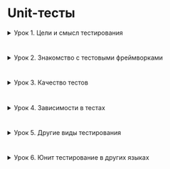# Unit-тесты

<details>
<summary>Урок 1. Цели и смысл тестирования</summary>

- Задание 1. \*\* В классе Calculator создайте метод calculateDiscount, который принимает сумму покупки и процент скидки и возвращает сумму с учетом скидки. Ваша задача - проверить этот метод с использованием библиотеки AssertJ. Если метод calculateDiscount получает недопустимые аргументы, он должен выбрасывать исключение ArithmeticException. Не забудьте написать тесты для проверки этого поведения.

- Задание 2. (необязательное).\*\*
  Мы хотим улучшить функциональность нашего интернет-магазина. Ваша задача - добавить два новых метода в класс Shop:
  Метод sortProductsByPrice(), который сортирует список продуктов по стоимости. Метод getMostExpensiveProduct(), который возвращает самый дорогой продукт. Напишите тесты, чтобы проверить, что магазин хранит верный список продуктов (правильное количество продуктов, верное содержимое корзины).
  Напишите тесты для проверки корректности работы метода getMostExpensiveProduct. Напишите тесты для проверки корректности работы метода sortProductsByPrice (проверьте правильность сортировки). Используйте класс Product для создания экземпляров продуктов и класс Shop для написания методов сортировки и тестов.

#### \*\*Домашнее задание на этом курсе можно сдать в формате, который вам удобнее всего. Вот два предложенных варианта:

- Ссылка на репозиторий Git: Создайте репозиторий для вашего проекта на платформе для хостинга исходного кода (например, GitHub, GitLab или Bitbucket). Ваш код, тесты и все необходимые файлы должны быть доступны в репозитории. При отправке домашнего задания просто предоставьте ссылку на ваш репозиторий или пулл реквест.

- Прикрепленный архив: Если вы предпочитаете не использовать Git, вы можете просто упаковать все свои файлы проекта (код, тесты и т.д.) в архив (zip или tar.gz) и прикрепить этот архив к вашей работе.

Пожалуйста, убедитесь, что в любом случае ваш код легко доступен и может быть проверен без проблем. Напоминаем, что важным элементом вашего домашнего задания является ваш код, тесты, отчет о покрытии кода тестами, а также обоснование выбора сценариев для тестирования.

</details>

#

<details>
<summary>Урок 2. Знакомство с тестовыми фреймворками</summary>

Задание 1.
Проект Vehicle. Написать следующие тесты с использованием JUnit5:

- Проверить, что экземпляр объекта Car также является экземпляром транспортного средства (используя оператор instanceof).

- Проверить, что объект Car создается с 4-мя колесами.

- Проверить, что объект Motorcycle создается с 2-мя колесами.

- Проверить, что объект Car развивает скорость 60 в режиме тестового вождения (используя метод testDrive()).

- Проверить, что объект Motorcycle развивает скорость 75 в режиме тестового вождения (используя метод testDrive()).

- Проверить, что в режиме парковки (сначала testDrive, потом park, т.е. эмуляция движения транспорта) машина останавливается (speed = 0).

- Проверить, что в режиме парковки (сначала testDrive, потом park, т.е. эмуляция движения транспорта) мотоцикл останавливается (speed = 0).

В этом проекте, вы будете работать с проектом ""Vehicle"", который представляет собой иерархию классов, включающую абстрактный базовый класс ""Vehicle"" и два его подкласса ""Car"" и ""Motorcycle"".

Базовый класс ""Vehicle"" содержит абстрактные методы ""testDrive()"" и ""park()"", а также поля ""company"", ""model"", ""yearRelease"", ""numWheels"" и ""speed"".

Класс ""Car"" расширяет ""Vehicle"" и реализует его абстрактные методы. При создании объекта ""Car"", число колес устанавливается в 4, а скорость в 0. В методе ""testDrive()"" скорость устанавливается на 60, а в методе ""park()"" - обратно в 0.

Класс ""Motorcycle"" также расширяет ""Vehicle"" и реализует его абстрактные методы. При создании объекта ""Motorcycle"", число колес устанавливается в 2, а скорость в 0. В методе ""testDrive()"" скорость устанавливается на 75, а в методе ""park()"" - обратно в 0.

Формат сдачи: воспользуйтесь одним из вариантов: Ссылка на репозиторий Git или Прикрепленный архив

</details>

#

<details>
<summary>Урок 3. Качество тестов</summary>

- Задание 1.

Напишите тесты, покрывающие на 100% метод evenOddNumber, который проверяет, является ли переданное число четным или нечетным. (код приложен в презентации)

- Задание 2.

Разработайте и протестируйте метод numberInInterval, который проверяет, попадает ли переданное число в интервал (25;100). (код приложен в презентации)

- Задание 3. (необязательное)

Добавьте функцию в класс UserRepository, которая разлогинивает всех пользователей, кроме администраторов. Для этого, вам потребуется расширить класс User новым свойством, указывающим, обладает ли пользователь админскими правами. Протестируйте данную функцию.

*Формат сдачи: *воспользуйтесь одним из вариантов: Ссылка на репозиторий Git или Прикрепленный архив

</details>

#

<details>
<summary>Урок 4. Зависимости в тестах</summary>

- Задание 1. Ответьте письменно на вопросы:

1.  Почему использование тестовых заглушек может быть полезным при написании модульных тестов?

2.  Какой тип тестовой заглушки следует использовать, если вам нужно проверить, что метод был вызван с определенными аргументами?

3.  Какой тип тестовой заглушки следует использовать, если вам просто нужно вернуть определенное значение или исключение в ответ на вызов метода?

4.  Какой тип тестовой заглушки вы бы использовали для имитации взаимодействия с внешним API или базой данных?

- Задание 2.

  У вас есть класс BookService, который использует интерфейс BookRepository для получения информации о книгах из базы данных. Ваша задача написать unit-тесты для BookService, используя Mockito для создания мок-объекта BookRepository.

Формат сдачи: воспользуйтесь одним из вариантов: Ссылка на репозиторий Git или Прикрепленный архив

Письменное задание 1 можно также разместить в репозитории или разместить текстом в окне сдачи практического задания.

</details>

#

<details>
<summary>Урок 5. Другие виды тестирования</summary>

- Задание 1. \*Представьте, что вы работаете над разработкой простого приложения для записной книжки, которое позволяет пользователям добавлять, редактировать и удалять контакты.
  Ваша задача - придумать как можно больше различных тестов (юнит-тесты, интеграционные тесты, сквозные тесты) для этого приложения. Напишите название каждого теста, его тип и краткое описание того, что этот тест проверяет.

- Задание 2. \*Ниже список тестовых сценариев. Ваша задача - определить тип каждого теста (юнит-тест, интеграционный тест, сквозной тест) и объяснить, почему вы так решили.
  Проверка того, что функция addContact корректно добавляет новый контакт в список контактов"".
  ""Проверка того, что при добавлении контакта через пользовательский интерфейс, контакт корректно отображается в списке контактов"".
  ""Проверка полного цикла работы с контактом: создание контакта, его редактирование и последующее удаление"".

*Формат сдачи: *подписанный google docs с правами на редактирование.

</details>

#

<details>
<summary>Урок 6. Юнит тестирование в других языках</summary>
- Задание 1. Создайте программу на Python или Java, которая принимает два списка чисел и выполняет следующие действия:
  a. Рассчитывает среднее значение каждого списка.
  b. Сравнивает эти средние значения и выводит соответствующее сообщение:
  - ""Первый список имеет большее среднее значение"", если среднее значение первого списка больше.
  - ""Второй список имеет большее среднее значение"", если среднее значение второго списка больше.
  - ""Средние значения равны"", если средние значения списков равны.

Важно:
Приложение должно быть написано в соответствии с принципами объектно-ориентированного программирования.
Используйте Pytest (для Python) или JUnit (для Java) для написания тестов, которые проверяют правильность работы программы. Тесты должны учитывать различные сценарии использования вашего приложения.
Используйте pylint (для Python) или Checkstyle (для Java) для проверки качества кода.
Сгенерируйте отчет о покрытии кода тестами. Ваша цель - достичь минимум 90% покрытия.

_Формат и требования к сдаче: _
Отчет о выполнении этого задания должен включать в себя следующие элементы:

- Код программы
- Код тестов
- Отчет pylint/Checkstyle
- Отчет о покрытии тестами
- Объяснение того, какие сценарии покрыты тестами и почему вы выбрали именно эти сценарии.

Для заданий, связанных с написанием кода, можно сдать в виде ссылки на GitHub или в виде архива. Если вы используете GitHub, убедитесь, что ваш репозиторий открытый и доступный для просмотра. Если вы предпочитаете отправить код в виде архива, убедитесь, что архив содержит все необходимые файлы и четкую инструкцию по запуску вашего кода.

Для заданий, где требуется написать текст, отчет или письменные ответы на вопросы, предоставьте ссылку на Google Docs с доступом на редактирование. Убедитесь, что вы поделились документом таким образом, чтобы у нас была возможность комментировать или предложить изменения в документе. Кроме того, не забудьте подписать свой документ, чтобы мы знали, от кого он пришел.

</details>
